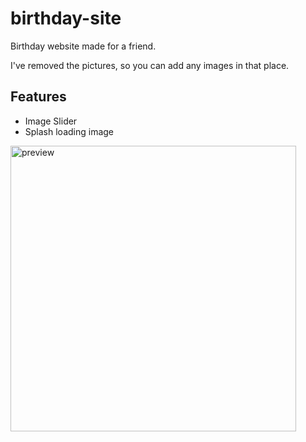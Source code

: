 # birthday-site

Birthday website made for a friend.

I've removed the pictures, so you can add any images in that place.

## Features
* Image Slider
* Splash loading image

<img width="457" alt="preview" src="https://user-images.githubusercontent.com/13817828/115821536-ecef5400-a43d-11eb-8f17-f8ec97275fae.png">
